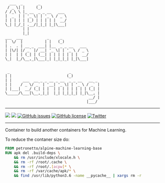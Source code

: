 ```
  ___  _       _                            
 / _ \| |     (_)                           
/ /_\ \ |_ __  _ _ __   ___                 
|  _  | | '_ \| | '_ \ / _ \                
| | | | | |_) | | | | |  __/                
\_| |_/_| .__/|_|_| |_|\___|                
        | |                                 
        |_|                                 
___  ___           _     _                  
|  \/  |          | |   (_)                 
| .  . | __ _  ___| |__  _ _ __   ___       
| |\/| |/ _` |/ __| '_ \| | '_ \ / _ \      
| |  | | (_| | (__| | | | | | | |  __/      
\_|  |_/\__,_|\___|_| |_|_|_| |_|\___|      
                                            
                                            
 _                           _              
| |                         (_)             
| |     ___  __ _ _ __ _ __  _ _ __   __ _  
| |    / _ \/ _` | '__| '_ \| | '_ \ / _` | 
| |___|  __/ (_| | |  | | | | | | | | (_| | 
\_____/\___|\__,_|_|  |_| |_|_|_| |_|\__, | 
                                      __/ | 
                                     |___/  
```
----------------------------------------------------------------------------------------

[![](https://images.microbadger.com/badges/image/petronetto/alpine-machine-learning-base.svg)](https://microbadger.com/images/petronetto/alpine-machine-learning-base "Get your own image badge on microbadger.com")
[![](https://images.microbadger.com/badges/version/petronetto/alpine-machine-learning-base.svg)](https://microbadger.com/images/petronetto/alpine-machine-learning-base "Get your own version badge on microbadger.com")
[![GitHub issues](https://img.shields.io/github/issues/petronetto/alpine-machine-learning-base.svg)](https://github.com/petronetto/alpine-machine-learning-base/issues)
[![GitHub license](https://img.shields.io/github/license/petronetto/alpine-machine-learning-base.svg)](https://raw.githubusercontent.com/petronetto/alpine-machine-learning-base/master/LICENSE)
[![Twitter](https://img.shields.io/twitter/url/https/github.com/petronetto/alpine-machine-learning-base.svg?style=social)](https://twitter.com/intent/tweet?text=Wow:&url=https%3A%2F%2Fgithub.com%2Fpetronetto%2Falpine-machine-learning-base)


----------------------------------------------------------------------------------------

Container to build another containers for Machine Learning.

To reduce the contaner size do:

```Dockerfile
FROM petronetto/alpine-machine-learning-base
RUN apk del .build-deps \
    && rm /usr/include/xlocale.h \
    && rm -rf /root/.cache \
    && rm -rf /root/.[acpw]* \
    && rm -rf /var/cache/apk/* \
    && find /usr/lib/python3.6 -name __pycache__ | xargs rm -r
```
